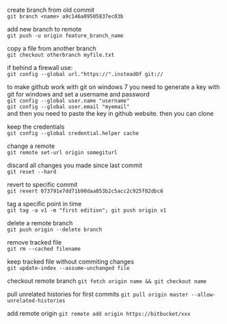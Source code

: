 create branch from old commit  
`git branch <name> a9c146a09505837ec03b`

add new branch to remote  
`git push -u origin feature_branch_name`

copy a file from another branch  
`git checkout otherbranch myfile.txt`

if behind a firewall use:  
`git config --global url."https://".insteadOf git://`

to make github work with git on windows 7 you need to generate a key with git for windows and set a username and password  
`git config --global user.name "username"`  
`git config --global user.email "myemail"`  
and then you need to paste the key in github website. then you can clone  

keep the credentials  
`git config --global credential.helper cache`

change a remote  
`git remote set-url origin somegiturl`

discard all changes you made since last commit  
`git reset --hard`

revert to specific commit  
`git revert 073791e7dd71b90daa853b2c5acc2c925f02dbc6`

tag a specific point in time  
`git tag -a v1 -m "first edition"; git push origin v1`

delete a remote branch  
`git push origin --delete branch`  

remove tracked file  
`git rm --cached filename`  

keep tracked file without commiting changes  
`git update-index --assume-unchanged file`  

checkout remote branch
`git fetch origin name && git checkout name `

pull unrelated histories for first commits
`git pull origin master --allow-unrelated-histories`

add remote origin
`git remote add origin https://bitbucket/xxx`

